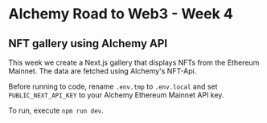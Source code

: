 # Alchemy Road to Web3 - Week 4
## NFT gallery using Alchemy API

This week we create a Next.js gallery that displays NFTs from the Ethereum Mainnet. The data are fetched using Alchemy's NFT-Api.

Before running to code, rename `.env.tmp` to `.env.local` and set `PUBLIC_NEXT_API_KEY` to your Alchemy Ethereum Mainnet API key.

To run, execute `npm run dev`.
